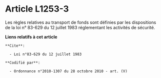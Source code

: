 # Article L1253-3

Les règles relatives au transport de fonds sont définies par les dispositions de la loi n° 83-629 du 12 juillet 1983
réglementant les activités de sécurité.

**Liens relatifs à cet article**

	**Cite**:

	  - Loi n°83-629 du 12 juillet 1983

	**Codifié par**:

	  - Ordonnance n°2010-1307 du 28 octobre 2010 - art. (V)
